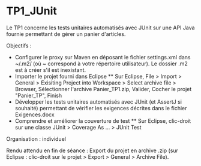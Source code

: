 # TP1_JUnit
Le TP1 concerne les tests unitaires automatisés avec JUnit sur une API Java fournie permettant de gérer un panier d'articles.

Objectifs :

* Configurer le proxy sur Maven en déposant le fichier settings.xml dans ~/.m2/ (où ~ correspond à votre répertoire utilisateur). Le dossier .m2 est à créer s'il est inexistant.
* Importer le projet fourni dans Eclipse
** Sur Eclipse, File > Import > General > Exisiting Project into Workspace > Select archive file > Browser, Sélectionner l'archive Panier_TP1.zip, Valider, Cocher le projet "Panier_TP", Finish
* Développer les tests unitaires automatisés avec JUnit (et AssertJ si souhaité) permettant de vérifier les exigences décrites dans le fichier Exigences.docx
* Comprendre et améliorer la couverture de test
** Sur Eclipse, clic-droit sur une classe JUnit > Coverage As ... > JUnit Test

Organisation : individuel

Rendu attendu en fin de séance : Export du projet en archive .zip (sur Eclipse : clic-droit sur le projet > Export >  General > Archive File).
